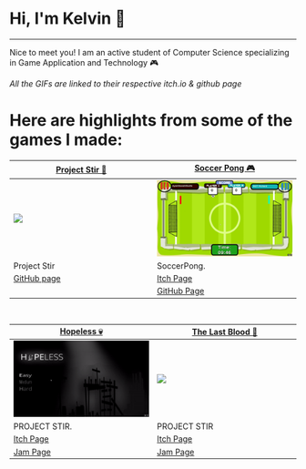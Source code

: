 # Hi, I'm Kelvin 👋
---
Nice to meet you! I am an active student of Computer Science specializing in Game Application and Technology 🎮

*All the GIFs are linked to their respective itch.io & github page*

# Here are highlights from some of the games I made:
<table width="100%">
  <thead>
    <tr>
      <th width="50%"><a href="https://github.com/fajarnadril/Project-Stir)">Project Stir 🦠</a></th>
      <th width="50%"><a href="https://kxlvxn.itch.io/soccerpong">Soccer Pong 🎮</a></th>
    </tr>
  </thead>
  <tbody>
    <tr>
      <td><img src="https://github.com/KXLVXN7/KXLVXN7/blob/main/gif/giff_1.gif"/></td>
      <td><img src="https://github.com/KXLVXN7/KXLVXN7/blob/main/gif/gif_1.gif"/></td>
    </tr>
    <tr>
      <td valign="text-top">Project Stir</td>
      <td valign="text-top"">SoccerPong.<div></div></td>
    </tr>
    <tr>
      <td><a href="https://github.com/fajarnadril/Project-Stir">GitHub page</td>
      <td><a href="https://kxlvxn.itch.io/soccerpong">Itch Page</td>
    </tr>
    <tr>
      <td></td>
      <td><a href="https://itch.io/jam/brackeys-7/rate/1408323">GitHub Page</td>
    </tr>
  </tbody>
</table>

<br>

<table width="100%">
  <thead>
    <tr>
      <th width="50%"><a href="">Hopeless 💀</a></th>
      <th width="50%"><a href="">The Last Blood 🧹</a></th>
    </tr>
  </thead>
  <tbody>
    <tr>
      <td><img src="https://github.com/KXLVXN7/KXLVXN7/blob/main/gif/hpless_1.gif"/></td>
      <td><img src="https://github.com/KXLVXN7/KXLVXN7/blob/main/gif/giff_1.gif"/></td>
    </tr>
    <tr>
      <td valign="text-top">PROJECT STIR.</td>
      <td valign="text-top">PROJECT STIR<br></td>
    </tr>
    <tr>
      <td><a href="">Itch Page</td>
      <td><a href="">Itch Page</td>
    </tr>
    <tr>
      <td><a href="">Jam Page</td>
      <td><a href="">Jam Page</td>
    </tr>
  </tbody>
</table>
